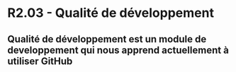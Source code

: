 # R2.03 - Qualité de développement
## Qualité de développement est un module de developpement qui nous apprend actuellement à utiliser GitHub